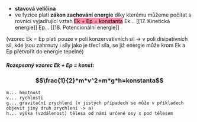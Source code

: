 - **stavová veličina**
- ve fyzice platí **zákon zachování energie** díky kterému můžeme počítat s rovnicí vyjadřující vztah <mark style="background: #FF5582A6;">Ek + Ep = konstanta</mark> 
	Ek... [[17. Kinetická energie]] 
	Ep... [[18. Potencionální energie]]

(vzorec Ek = Ep platí pouze v poli konzervativních sil $\rightarrow$ v poli disipativních sil, kde jsou zahrnuty i síly jako je třecí síla, se již energie může krom Ek a Ep přetvořit do energie tepelné)

##### Rozepsaný vzorec Ek + Ep = konst:
### $$\frac{1}{2}*m*v^2+m*g*h=konstanta$$
	m... hmotnost
	v... rychlosti
	g... gravitační zrychlení (v jistých případech se může v příkladech objevit jiný druh zrychlení -> a)
	h... výška (vzdálenost) tělesa od námi určené osy x pod tělesem